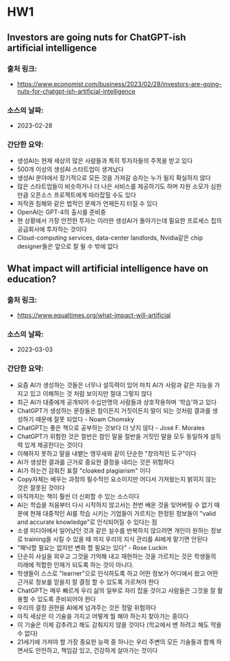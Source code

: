 # HW1

## Investors are going nuts for ChatGPT-ish artificial intelligence
### 출처 링크: 
 - https://www.economist.com/business/2023/02/28/investors-are-going-nuts-for-chatgpt-ish-artificial-intelligence
### 소스의 날짜: 
 - 2023-02-28
### 간단한 요약: 
 - 생성AI는 현재 세상의 많은 사람들과 특히 투자자들의 주목을 받고 있다
 - 500개 이상의 생성AI 스타트업이 생겨났다
 - 생성AI 분야에서 장기적으로 모든 것을 가져갈 승자는 누가 될지 확실하지 않다
 - 많은 스타트업들이 비슷하거나 더 나은 서비스를 제공하기도 하며 자원 소모가 심한 만큼 오픈소스 프로젝트에게 따라잡힐 수도 있다
 - 저작권 침해와 같은 법적인 문제가 언제든지 터질 수 있다
 - OpenAI는 GPT-4의 출시를 준비중
 - 현 상황에서 가장 안전한 투자는 이러한 생성AI가 돌아가는데 필요한 프로세스 칩의 공급회사에 투자하는 것이다
 - Cloud-computing services, data-center landlords, Nvidia같은 chip designer들은 앞으로 잘 될 수 밖에 없다


## What impact will artificial intelligence have on education?
### 출처 링크:
 - https://www.equaltimes.org/what-impact-will-artificial
### 소스의 날짜:
 - 2023-03-03
### 간단한 요약:
 - 요즘 AI가 생성하는 것들은 너무나 설득력이 있어 마치 AI가 사람과 같은 지능을 가지고 있고 이해하는 것 처럼 보이지만 절대 그렇지 않다
 - 최근 AI가 대중에게 공개되어 수십만명의 사람들과 상호작용하며 '학습'하고 있다
 - ChatGPT가 생성하는 문장들은 참이든지 거짓이든지 말이 되는 것처럼 결과를 생성하기 때문에 잘못 되었다 - Noam Chomsky
 - ChatGPT는 좋은 책으로 공부하는 것보다 더 낫지 않다 - José F. Morales
 - ChatGPT가 위험한 것은 절반은 참인 말을 절반을 거짓인 말을 모두 동일하게 설득력 있게 제공한다는 것이다
 - 이해하지 못하고 말을 내뱉는 앵무새와 같이 단순한 "창의적인 도구"이다
 - AI가 생성한 결과를 근거로 중요한 결정을 내리는 것은 위험하다
 - AI가 하는건 감춰진 표절 "cloaked plagiarism" 이다
 - Copy자체는 배우는 과정의 필수적인 요소이지만 어디서 가져왔는지 밝히지 않는 것은 잘못된 것이다
 - 아직까지는 책이 훨씬 더 신뢰할 수 있는 소스이다
 - AI는 학습을 처음부터 다시 시작하지 않고서는 한번 배운 것을 잊어버릴 수 없기 때문에 현재 대중적인 AI를 학습 시키는 기업들이 가르치는 한정된 정보들이 "valid and accurate knowledge"로 인식되어질 수 있다는 점
 - 소셜 미디아에서 일어났던 것과 같은 실수를 반복하지 않으려면 개인이 원하는 정보로 training을 시킬 수 있을 때 까지 우리의 지식 관리를 AI에게 맡기면 안된다
 - "패닉할 필요는 없지만 변화 할 필요는 있다" - Rose Luckin
 - 단순히 사실을 외우고 그것을 기억해 내고 재현하는 것을 가르치는 것은 학생들의 미래에 적합한 인재가 되도록 하는 것이 아니다. 
 - 학생들이 스스로 "learner"으로 인식하도록 하고 어떤 정보가 어디에서 왔고 어떤 근거로 정보를 믿을지 잘 결정 할 수 있도록 가르쳐야 한다
 - ChatGPT는 매우 빠르게 우리 삶의 일부로 자리 잡을 것이고 사람들은 그것을 잘 활용할 수 있도록 준비되어야 한다
 - 우리의 결정 권한을 AI에게 넘겨주는 것은 정말 위험하다
 - 아직 세상은 이 기술을 가지고 어떻게 뭘 해야 하는지 찾아가는 중이다
 - 이 기술은 이제 감추려고 해도 감춰지지 않을 것이다 (학교에서 밴 하려고 해도 막을 수 없다)
 - 21세기에 가져야 할 가장 중요한 능력 중 하나는 우리 주변의 모든 기술들과 함께 하면서도 안전하고, 책임감 있고, 건강하게 살아가는 것이다